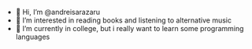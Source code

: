 - 👋 Hi, I’m @andreisarazaru
- 👀 I’m interested in reading books and listening to alternative music
- 🌱 I’m currently in college, but i really want to learn some programming languages


<!---
andreisarazaru/andreisarazaru is a ✨ special ✨ repository because its `README.md` (this file) appears on your GitHub profile.
You can click the Preview link to take a look at your changes.
--->
